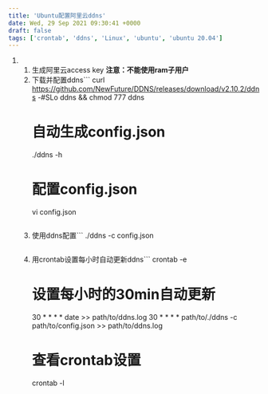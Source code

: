```yaml
---
title: 'Ubuntu配置阿里云ddns'
date: Wed, 29 Sep 2021 09:30:41 +0000
draft: false
tags: ['crontab', 'ddns', 'Linux', 'ubuntu', 'ubuntu 20.04']
---
```


1.  1.  生成阿里云access key **注意：不能使用ram子用户**
    2.  下载并配置ddns```
        curl https://github.com/NewFuture/DDNS/releases/download/v2.10.2/ddns -#SLo ddns && chmod 777 ddns
        # 自动生成config.json
        ./ddns -h
        # 配置config.json
        vi config.json
        ```
    3.  使用ddns配置```
        ./ddns -c config.json
        ```_我自己在配置时发现，如果同时解析ipv4和ipv6时，阿里云的ipv6优先级要高于ipv4，但是截至CST+8 21.09.30 ipv6连接体验仍然不尽如人意，所以可以只解析ipv4_
    4.  用crontab设置每小时自动更新ddns```
        crontab -e
        # 设置每小时的30min自动更新
        30 \* \* \* \* date >> path/to/ddns.log
        30 \* \* \* \* path/to/./ddns -c path/to/config.json >> path/to/ddns.log
        # 查看crontab设置
        crontab -l
        ```